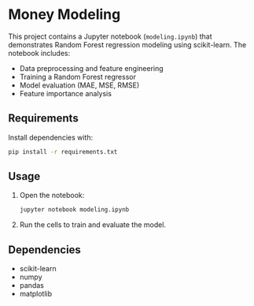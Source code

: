 # Money Modeling

This project contains a Jupyter notebook (`modeling.ipynb`) that demonstrates Random Forest regression modeling using scikit-learn. The notebook includes:

- Data preprocessing and feature engineering
- Training a Random Forest regressor
- Model evaluation (MAE, MSE, RMSE)
- Feature importance analysis

## Requirements

Install dependencies with:

```bash
pip install -r requirements.txt
```

## Usage

1. Open the notebook:
   ```bash
   jupyter notebook modeling.ipynb
   ```
2. Run the cells to train and evaluate the model.

## Dependencies
- scikit-learn
- numpy
- pandas
- matplotlib 
